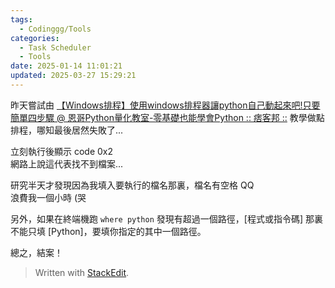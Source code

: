 ```yaml
---
tags:
  - Codinggg/Tools
categories:
  - Task Scheduler
  - Tools
date: 2025-01-14 11:01:21
updated: 2025-03-27 15:29:21
---
```


昨天嘗試由 [【Windows排程】使用windows排程器讓python自己動起來吧!只要簡單四步驟 @ 恩哥Python量化教室-零基礎也能學會Python :: 痞客邦 ::](https://pixnashpython.pixnet.net/blog/post/41511724-%E3%80%90win10%E6%8E%92%E7%A8%8B%E3%80%91%E4%BD%BF%E7%94%A8windows%E6%8E%92%E7%A8%8B) 教學做點排程，哪知最後居然失敗了...

立刻執行後顯示 code 0x2  
網路上說這代表找不到檔案...

<!-- more -->

研究半天才發現因為我填入要執行的檔名那裏，檔名有空格 QQ  
浪費我一個小時 (哭

另外，如果在終端機跑 `where python` 發現有超過一個路徑，[程式或指令碼] 那裏不能只填 [Python]，要填你指定的其中一個路徑。

總之，結案！


> Written with [StackEdit](https://stackedit.io/).